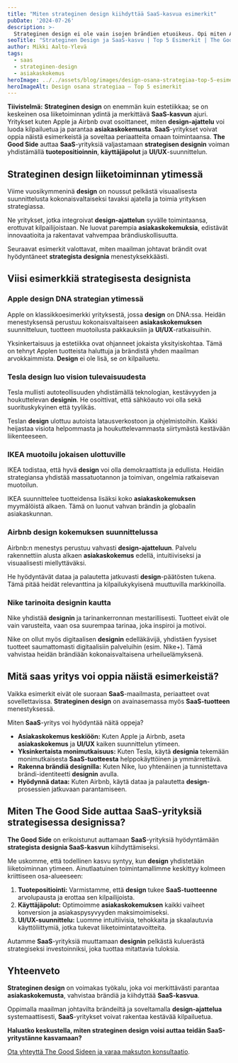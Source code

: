 ```yaml
---
title: "Miten strateginen design kiihdyttää SaaS-kasvua esimerkit"
pubDate: '2024-07-26'
description: >-
  Strateginen design ei ole vain isojen brändien etuoikeus. Opi miten Apple, Tesla ja muut hyödyntävät sitä ja miten SaaS-yritys voi soveltaa samoja oppeja SaaS-kasvuun.
seoTitle: "Strateginen Design ja SaaS-kasvu | Top 5 Esimerkit | The Good Side"
author: Mikki Aalto-Ylevä
tags:
  - saas
  - strateginen-design
  - asiakaskokemus
heroImage: ../../assets/blog/images/design-osana-strategiaa-top-5-esimerkit/featured.webp
heroImageAlt: Design osana strategiaa – Top 5 esimerkit
---
```


**Tiivistelmä:** **Strateginen design** on enemmän kuin estetiikkaa; se on keskeinen osa liiketoiminnan ydintä ja merkittävä **SaaS-kasvun** ajuri. Yritykset kuten Apple ja Airbnb ovat osoittaneet, miten **design-ajattelu** voi luoda kilpailuetua ja parantaa **asiakaskokemusta**. **SaaS**-yritykset voivat oppia näistä esimerkeistä ja soveltaa periaatteita omaan toimintaansa. **The Good Side** auttaa **SaaS**-yrityksiä valjastamaan **strategisen designin** voiman yhdistämällä **tuotepositioinnin**, **käyttäjäpolut** ja **UI/UX**-suunnittelun.

## Strateginen design liiketoiminnan ytimessä

Viime vuosikymmeninä **design** on noussut pelkästä visuaalisesta suunnittelusta kokonaisvaltaiseksi tavaksi ajatella ja toimia yrityksen strategiassa.

Ne yritykset, jotka integroivat **design-ajattelun** syvälle toimintaansa, erottuvat kilpailijoistaan. Ne luovat parempia **asiakaskokemuksia**, edistävät innovaatioita ja rakentavat vahvempaa brändiuskollisuutta.

Seuraavat esimerkit valottavat, miten maailman johtavat brändit ovat hyödyntäneet **strategista designia** menestyksekkäästi.

## Viisi esimerkkiä strategisesta designista

### Apple design DNA strategian ytimessä

Apple on klassikkoesimerkki yrityksestä, jossa **design** on DNA:ssa. Heidän menestyksensä perustuu kokonaisvaltaiseen **asiakaskokemuksen** suunnitteluun, tuotteen muotoilusta pakkauksiin ja **UI/UX**-ratkaisuihin.

Yksinkertaisuus ja estetiikka ovat ohjanneet jokaista yksityiskohtaa. Tämä on tehnyt Applen tuotteista haluttuja ja brändistä yhden maailman arvokkaimmista. **Design** ei ole lisä, se *on* kilpailuetu.

### Tesla design luo vision tulevaisuudesta

Tesla mullisti autoteollisuuden yhdistämällä teknologian, kestävyyden ja houkuttelevan **designin**. He osoittivat, että sähköauto voi olla sekä suorituskykyinen että tyylikäs.

Teslan **design** ulottuu autoista latausverkostoon ja ohjelmistoihin. Kaikki heijastaa visiota helpommasta ja houkuttelevammasta siirtymästä kestävään liikenteeseen.

### IKEA muotoilu jokaisen ulottuville

IKEA todistaa, että hyvä **design** voi olla demokraattista ja edullista. Heidän strategiansa yhdistää massatuotannon ja toimivan, ongelmia ratkaisevan muotoilun.

IKEA suunnittelee tuotteidensa lisäksi koko **asiakaskokemuksen** myymälöistä alkaen. Tämä on luonut vahvan brändin ja globaalin asiakaskunnan.

### Airbnb design kokemuksen suunnittelussa

Airbnb:n menestys perustuu vahvasti **design-ajatteluun**. Palvelu rakennettiin alusta alkaen **asiakaskokemus** edellä, intuitiiviseksi ja visuaalisesti miellyttäväksi.

He hyödyntävät dataa ja palautetta jatkuvasti **design**-päätösten tukena. Tämä pitää heidät relevanttina ja kilpailukykyisenä muuttuvilla markkinoilla.

### Nike tarinoita designin kautta

Nike yhdistää **designin** ja tarinankerronnan mestarillisesti. Tuotteet eivät ole vain varusteita, vaan osa suurempaa tarinaa, joka inspiroi ja motivoi.

Nike on ollut myös digitaalisen **designin** edelläkävijä, yhdistäen fyysiset tuotteet saumattomasti digitaalisiin palveluihin (esim. Nike+). Tämä vahvistaa heidän brändiään kokonaisvaltaisena urheiluelämyksenä.

## Mitä saas yritys voi oppia näistä esimerkeistä?

Vaikka esimerkit eivät ole suoraan **SaaS**-maailmasta, periaatteet ovat sovellettavissa. **Strateginen design** on avainasemassa myös **SaaS-tuotteen** menestyksessä.

Miten **SaaS**-yritys voi hyödyntää näitä oppeja?

*   **Asiakaskokemus keskiöön:** Kuten Apple ja Airbnb, aseta **asiakaskokemus** ja **UI/UX** kaiken suunnittelun ytimeen.
*   **Yksinkertaista monimutkaisuus:** Kuten Tesla, käytä **designia** tekemään monimutkaisesta **SaaS-tuotteesta** helppokäyttöinen ja ymmärrettävä.
*   **Rakenna brändiä designilla:** Kuten Nike, luo yhtenäinen ja tunnistettava brändi-identiteetti **designin** avulla.
*   **Hyödynnä dataa:** Kuten Airbnb, käytä dataa ja palautetta **design**-prosessien jatkuvaan parantamiseen.

## Miten The Good Side auttaa SaaS-yrityksiä strategisessa designissa?

**The Good Side** on erikoistunut auttamaan **SaaS**-yrityksiä hyödyntämään **strategista designia SaaS-kasvun** kiihdyttämiseksi.

Me uskomme, että todellinen kasvu syntyy, kun **design** yhdistetään liiketoiminnan ytimeen. Ainutlaatuinen toimintamallimme keskittyy kolmeen kriittiseen osa-alueeseen:

1.  **Tuotepositiointi:** Varmistamme, että **design** tukee **SaaS-tuotteenne** arvolupausta ja erottaa sen kilpailijoista.
2.  **Käyttäjäpolut:** Optimoimme **asiakaskokemuksen** kaikki vaiheet konversion ja asiakaspysyvyyden maksimoimiseksi.
3.  **UI/UX-suunnittelu:** Luomme intuitiivisia, tehokkaita ja skaalautuvia käyttöliittymiä, jotka tukevat liiketoimintatavoitteita.

Autamme **SaaS**-yrityksiä muuttamaan **designin** pelkästä kuluerästä strategiseksi investoinniksi, joka tuottaa mitattavia tuloksia.

## Yhteenveto

**Strateginen design** on voimakas työkalu, joka voi merkittävästi parantaa **asiakaskokemusta**, vahvistaa brändiä ja kiihdyttää **SaaS-kasvua**.

Oppimalla maailman johtavilta brändeiltä ja soveltamalla **design-ajattelua** systemaattisesti, **SaaS**-yritykset voivat rakentaa kestävää kilpailuetua.

**Haluatko keskustella, miten strateginen design voisi auttaa teidän SaaS-yritystänne kasvamaan?**

[Ota yhteyttä The Good Sideen ja varaa maksuton konsultaatio](/contact/).